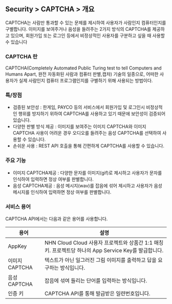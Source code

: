 ## Security > CAPTCHA > 개요

CAPTCHA는 사람만 통과할 수 있는 문제를 제시하여 사용자가 사람인지 컴퓨터인지를 구별합니다. 이미지를 보여주거나 음성을 들려주는 2가지 방식의 CAPTCHA를 제공하고 있으며, 회원가입 또는 로그인 등에서 비정상적인 사용자를 구분하고 싶을 때 사용할 수 있습니다
 
### CAPTCHA 란

CAPTCHA(Completely Automated Public Turing test to tell Computers and Humans Apart, 완전 자동화된 사람과 컴퓨터 판별,캡차) 기술의 일종으로, 어떠한 사용자가 실제 사람인지 컴퓨터 프로그램인지를 구별하기 위해 사용되는 방법이다.

### 특/장점

- 검증된 보안성 : 한게임, PAYCO 등의 서비스에서 회원가입 및 로그인시 비정상적인 행위를 방지하기 위하여 CAPTCHA를 사용하고 있기 때문에 보안성이 검증되어 있습니다.
- 다양한 판별 방식 제공 : 이미지를 보여주는 이미지 CAPTCHA와 이미지 CAPTCHA 사용이 어려운 경우 오디오를 들려주는 음성 CAPTCHA를 선택하여 사용할 수 있습니다. 
- 손쉬운 사용 : REST API 호출을 통해 간편하게 CAPTCHA를 사용할 수 있습니다. 


### 주요 기능

- 이미지 CAPTCHA제공 : 다양한 문자를 이미지(gif)로 제시하고 사용자가 문자를 인식하여 입력하면 정상 여부를 판별합니다. 
- 음성 CAPTCHA제공 : 음성 메시지(wav)를 잡음에 섞어 제시하고 사용자가 음성 메시지를 인식하여 입력하면 정상 여부를 판별합니다. 

### 서비스 용어

CAPTCHA API에서는 다음과 같은 용어를 사용합니다.

|용어|	설명|
|---|---|
|AppKey|	NHN Cloud Cloud 사용자 프로젝트와 상품간 1:1 매칭키. 프로젝트당 하나의 App Service Key를 발급합니다.|
|이미지 CAPTCHA|	텍스트가 아닌 일그러진 그림 이미지를 출력하고 답을 요구하는 방식입니다.|
|음성 CAPTCHA|	잡음에 섞여 들리는 단어를 입력하는 방식입니다.|
|인증 키|	CAPTCHA API를 통해 발급받은 일련번호입니다.|